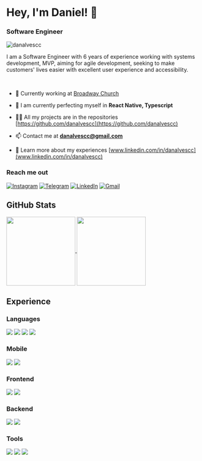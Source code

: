 # Hey, I'm Daniel! 🫡
<h3 align="left">Software Engineer</h3>

<img src="https://komarev.com/ghpvc/?username=danalvescc&label=Profile%20views&color=0e75b6&style=flat" alt="danalvescc" />

<br>
<p>I am a Software Engineer with 6 years of experience working with systems development, MVP, aiming for agile development, seeking to make customers' lives easier with excellent user experience and accessibility.</p>
<br>


- 🔭 Currently working at [Broadway Church](https://bway.ca/)

- 🌱 I am currently perfecting myself in **React Native, Typescript**

- 👨‍💻 All my projects are in the repositories [https://github.com/danalvescc](https://github.com/danalvescc)

- 📫 Contact me at **danalvescc@gmail.com**

- 📄 Learn more about my experiences [www.linkedin.com/in/danalvescc](www.linkedin.com/in/danalvescc)

### Reach me out

[![Instagram](https://img.shields.io/badge/soudanalves-%23E4405F.svg?style=for-the-badge&logo=Instagram&logoColor=white)](https://instagram.com/soudanalves)
[![Telegram](https://img.shields.io/badge/soudanalves-2CA5E0?style=for-the-badge&logo=telegram&logoColor=white)](https://t.me/soudanalves)
[![LinkedIn](https://img.shields.io/badge/linkedin-%230077B5.svg?style=for-the-badge&logo=linkedin&logoColor=white)](https://www.linkedin.com/in/danalvescc/)
[![Gmail](https://img.shields.io/badge/Mail-D14836?style=for-the-badge&logo=gmail&logoColor=white)](mailto:danalvescc@gmail.com)


## GitHub Stats

<a href="https://github.com/reisdev">
  <img align="center" height="180rem" src="https://github-readme-stats.vercel.app/api?username=danalvescc&show_icons=true&theme=dracula&count_private=true">
</a>
<a href="https://github.com/reisdev">
  <img align="center" height="180rem" src="https://github-readme-stats.vercel.app/api/top-langs/?username=danalvescc&layout=compact&theme=dracula&count_private=true">
</a>

## Experience

### Languages

<div>
  <img src="https://img.shields.io/badge/swift-F54A2A?style=for-the-badge&logo=swift&logoColor=white">
  <img src="https://img.shields.io/badge/Python-000000?style=for-the-badge&logo=python&logoColor=blue">
  <img src="https://img.shields.io/badge/JavaScript-323330?style=for-the-badge&logo=javascript&logoColor=F7DF1E">
  <img src="https://img.shields.io/badge/typescript-%23007ACC.svg?style=for-the-badge&logo=typescript&logoColor=white">
</div>

### Mobile

<div>
  <img src="https://img.shields.io/badge/iOS-000000?style=for-the-badge&logo=ios&logoColor=white">
  <img src="https://img.shields.io/badge/React_Native-20232A?style=for-the-badge&logo=react&logoColor=61DAFB">
</div>

### Frontend

<div>
  <img src="https://img.shields.io/badge/React-20232A?style=for-the-badge&logo=react&logoColor=61DAFB">
  <img src="https://img.shields.io/badge/Vue-35495E?style=for-the-badge&logo=vuedotjs&logoColor=4FC08D">
</div>

### Backend

<div>
  <img src="https://img.shields.io/badge/Express-000000?style=for-the-badge&logo=express&logoColor=white">
  <img src="https://img.shields.io/badge/FastAPI-000000?style=for-the-badge&logo=fastapi&logoColor=white">
</div>

### Tools

<div>
  <img src="https://img.shields.io/badge/Xcode-007ACC?style=for-the-badge&logo=Xcode&logoColor=white">
  <img src="https://img.shields.io/badge/figma-%23F24E1E.svg?style=for-the-badge&logo=figma&logoColor=white">
  <img src="https://img.shields.io/badge/git-%23F05033.svg?style=for-the-badge&logo=git&logoColor=white">
</div>
